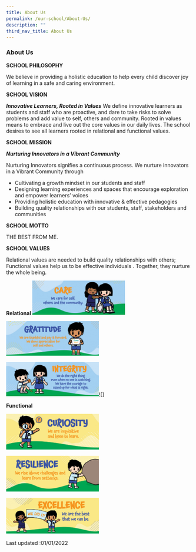 ```yaml
---
title: About Us
permalink: /our-school/About-Us/
description: ""
third_nav_title: About Us
---
```

### About Us

**SCHOOL PHILOSOPHY**

We believe in providing a holistic education to help every child discover joy of learning in a safe and caring environment.
  
**SCHOOL VISION**

***Innovative Learners, Rooted in Values***
We define innovative learners as students and staff who are proactive, and dare to take risks to solve problems and add value to self, others and community. Rooted in values means to embrace and live out the core values in our daily lives. The school desires to see all learners rooted in relational and functional values. 

**SCHOOL MISSION**

***Nurturing Innovators in a Vibrant Community***

Nurturing Innovators signifies a continuous process. We nurture innovators in a Vibrant Community through 

* Cultivating a growth mindset in our students and staff
* Designing learning experiences and spaces that encourage exploration and empower learners’ voices
* Providing holistic education with innovative & effective pedagogies
* Building quality relationships with our students, staff, stakeholders and communities

**SCHOOL MOTTO**

THE BEST FROM ME.

**SCHOOL VALUES**
  
Relational values are needed to build quality relationships with others; Functional values help us to be effective individuals . Together, they nurture the whole being.
  
**Relational**
<img src="images/SPS_Wall%20Mural_FA-06.jpg" 
     style="width:50%">
		 
<img src="images/SPS_Wall%20Mural_FA-05.jpg" 
     style="width:50%">
		 
<img src="images/SPS_Wall%20Mural_FA-04.jpg" 
     style="width:50%">![]

**Functional**

<img src="images/SPS_Wall%20Mural_FA-01.jpg" 
     style="width:50%">
		 
<img src="images/SPS_Wall%20Mural_FA-03.jpg" 
     style="width:50%">

<img src="images/SPS_Wall%20Mural_FA-02.jpg" 
     style="width:50%">

Last updated :01/01/2022